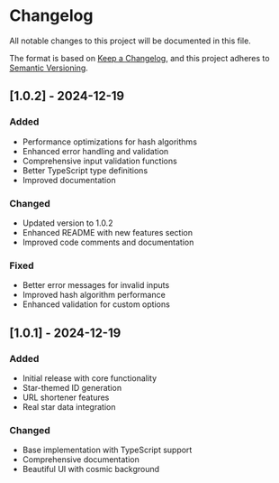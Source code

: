 # Changelog

All notable changes to this project will be documented in this file.

The format is based on [Keep a Changelog](https://keepachangelog.com/en/1.0.0/),
and this project adheres to [Semantic Versioning](https://semver.org/spec/v2.0.0.html).

## [1.0.2] - 2024-12-19

### Added
- Performance optimizations for hash algorithms
- Enhanced error handling and validation
- Comprehensive input validation functions
- Better TypeScript type definitions
- Improved documentation

### Changed
- Updated version to 1.0.2
- Enhanced README with new features section
- Improved code comments and documentation

### Fixed
- Better error messages for invalid inputs
- Improved hash algorithm performance
- Enhanced validation for custom options

## [1.0.1] - 2024-12-19

### Added
- Initial release with core functionality
- Star-themed ID generation
- URL shortener features
- Real star data integration

### Changed
- Base implementation with TypeScript support
- Comprehensive documentation
- Beautiful UI with cosmic background 